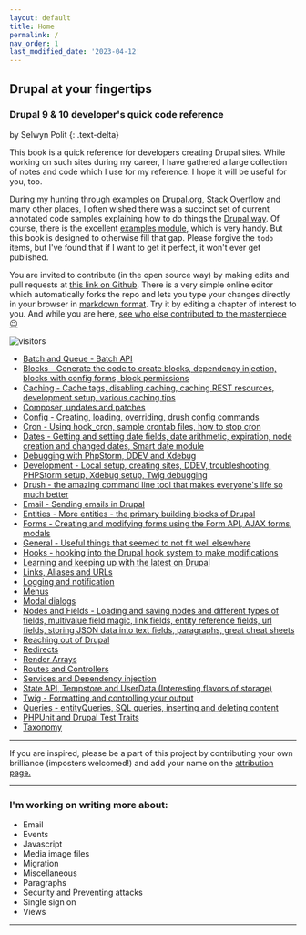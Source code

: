 ```yaml
---
layout: default
title: Home
permalink: /
nav_order: 1
last_modified_date: '2023-04-12'
---
```


## Drupal at your fingertips
### Drupal 9 & 10 developer's quick code reference
by Selwyn Polit
{: .text-delta}

This book is a quick reference for developers creating Drupal sites. While working on such sites during my career, I have gathered a large collection of notes and code which I use for my reference.  I hope it will be useful for you, too.

During my hunting through examples on [Drupal.org](https://www.drupal.org/), [Stack Overflow](https://stackoverflow.com/questions/tagged/drupal) and many other places, I often wished there was a succinct set of current annotated code samples explaining how to do things the [Drupal way](https://events.drupal.org/neworleans2016/sessions/drupal-way-philosophy).  Of course, there is the excellent [examples module](https://www.drupal.org/project/examples), which is very handy. But this book is designed to otherwise fill that gap. Please forgive the `todo` items, but I've found that if I want to get it perfect, it won't ever get published. 

You are invited to contribute (in the open source way) by making edits and pull requests at [this link on Github](https://github.com/selwynpolit/d9book/tree/gh-pages/book).  There is a very simple online editor which automatically forks the repo and lets you type your changes directly in your browser in [markdown format](https://github.github.com/gfm/). Try it by editing a chapter of interest to you. And while you are here, [see who else contributed to the masterpiece 😉](attribution)


![visitors](https://page-views.glitch.me/badge?page_id=selwynpolit.d9book-gh-pages-index)

- [Batch and Queue - Batch API](bq)
- [Blocks - Generate the code to create blocks, dependency injection, blocks with config forms, block permissions](blocks)
- [Caching - Cache tags, disabling caching, caching REST resources, development setup, various caching tips](caching)
- [Composer, updates and patches](composer.md)
- [Config - Creating, loading, overriding, drush config commands](config)
- [Cron - Using hook_cron, sample crontab files, how to stop cron](cron)
- [Dates - Getting and setting date fields, date arithmetic, expiration, node creation and changed dates, Smart date module](dates)
- [Debugging with PhpStorm, DDEV and Xdebug](debugging)
- [Development - Local setup, creating sites, DDEV, troubleshooting, PHPStorm setup, Xdebug setup, Twig debugging](development)
- [Drush - the amazing command line tool that makes everyone\'s life so much better](drush)
- [Email - Sending emails in Drupal](email)
- [Entities - More entities - the primary building blocks of Drupal](entities)
- [Forms - Creating and modifying forms using the Form API, AJAX forms, modals](book/forms.md)
- [General - Useful things that seemed to not fit well elsewhere](general)
- [Hooks - hooking into the Drupal hook system to make modifications](hooks)
- [Learning and keeping up with the latest on Drupal](learn)
- [Links, Aliases and URLs](links)
- [Logging and notification](logging)
- [Menus](menus)
- [Modal dialogs](modals)
- [Nodes and Fields - Loading and saving nodes and different types of fields, multivalue field magic, link fields, entity reference fields, url fields, storing JSON data into text fields, paragraphs, great cheat sheets](nodes-and-fields)
- [Reaching out of Drupal](book/reaching_out.html)
- [Redirects](book/redirects.html)
- [Render Arrays](book/render.html)
- [Routes and Controllers](book/routes.html)
- [Services and Dependency injection](book/services.html)
- [State API, Tempstore and UserData (Interesting flavors of storage)](book/state.md)
- [Twig - Formatting and controlling your output](book/twig.md)
- [Queries - entityQueries, SQL queries, inserting and deleting content](book/queries.md)
- [PHPUnit and Drupal Test Traits](book/dtt.md)
- [Taxonomy](book/taxonomy.md)

---
If you are inspired, please be a part of this project by contributing your own brilliance (imposters welcomed!) and add your name on the [attribution page.](book/attribution.html)

---

### I'm working on writing more about:
- Email
- Events
- Javascript
- Media image files
- Migration
- Miscellaneous
- Paragraphs
- Security and Preventing attacks
- Single sign on
- Views

---

<script src="https://giscus.app/client.js"
        data-repo="selwynpolit/d9book"
        data-repo-id="MDEwOlJlcG9zaXRvcnkzMjUxNTQ1Nzg="
        data-category="Q&A"
        data-category-id="MDE4OkRpc2N1c3Npb25DYXRlZ29yeTMyMjY2NDE4"
        data-mapping="title"
        data-strict="0"
        data-reactions-enabled="1"
        data-emit-metadata="0"
        data-input-position="bottom"
        data-theme="preferred_color_scheme"
        data-lang="en"
        crossorigin="anonymous"
        async>
</script>
